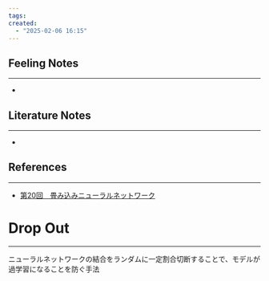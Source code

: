 ```yaml
---
tags: 
created:
  - "2025-02-06 16:15"
---
```



## Feeling Notes
---
-
## Literature Notes
---
- 
## References
---
-  [第20回　畳み込みニューラルネットワーク](https://docs.google.com/presentation/d/1oGFvymUWCEJ3iG3bNtst1LM9VtKvFtKyg_ULSlDIkvA/edit#slide=id.g318a4047390_0_31)

# Drop Out
---
ニューラルネットワークの結合をランダムに一定割合切断することで、モデルが過学習になることを防ぐ手法

